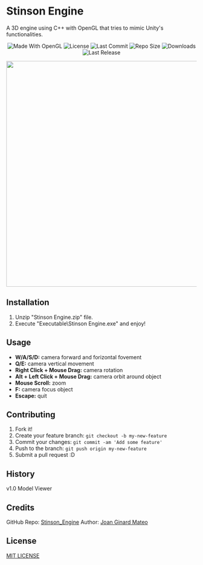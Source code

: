 # Stinson Engine

A 3D engine using C++ with OpenGL that tries to mimic Unity's functionalities.

<p align="center">
  <a>
    <img alt="Made With OpenGL" src="https://img.shields.io/badge/made%20with-OpenGL-57b9d3.svg?logo=OpenGL">
  </a>
  <a>
    <img alt="License" src="https://img.shields.io/github/license/JoanStinson/StinsonEngine?&logo=github">
  </a>
  <a>
    <img alt="Last Commit" src="https://img.shields.io/github/last-commit/JoanStinson/StinsonEngine?logo=Mapbox&color=orange">
  </a>
  <a>
    <img alt="Repo Size" src="https://img.shields.io/github/repo-size/JoanStinson/StinsonEngine?logo=VirtualBox">
  </a>
  <a>
    <img alt="Downloads" src="https://img.shields.io/github/downloads/JoanStinson/StinsonEngine/total?color=brightgreen">
  </a>
  <a>
    <img alt="Last Release" src="https://img.shields.io/github/v/release/JoanStinson/StinsonEngine?include_prereleases&logo=Dropbox&color=yellow">
  </a>
</p>

<p align="center">
  <img width="1200" height="597" src="https://github.com/JoanStinson/Stinson_Engine/blob/master/preview.gif">
 </p>

## Installation

1. Unzip "Stinson Engine.zip" file.
2. Execute "Executable\Stinson Engine.exe" and enjoy!

## Usage

- **W/A/S/D:** camera forward and forizontal fovement
- **Q/E:** camera vertical movement
- **Right Click + Mouse Drag:** camera rotation
- **Alt + Left Click + Mouse Drag:** camera orbit around object
- **Mouse Scroll:** zoom
- **F:** camera focus object
- **Escape:** quit

## Contributing

1. Fork it!
2. Create your feature branch: `git checkout -b my-new-feature`
3. Commit your changes: `git commit -am 'Add some feature'`
4. Push to the branch: `git push origin my-new-feature`
5. Submit a pull request :D

## History

v1.0
Model Viewer

## Credits

GitHub Repo: [Stinson_Engine](https://github.com/JoanStinson/Stinson_Engine)
Author: [Joan Ginard Mateo](https://github.com/JoanStinson)

## License

[MIT LICENSE](https://github.com/JoanStinson/Stinson_Engine/blob/master/LICENSE)
